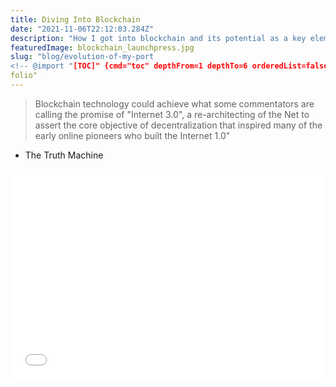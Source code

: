 ```yaml
---
title: Diving Into Blockchain
date: "2021-11-06T22:12:03.284Z"
description: "How I got into blockchain and its potential as a key element of Web 3.0"
featuredImage: blockchain_launchpress.jpg
slug: "blog/evolution-of-my-port
<!-- @import "[TOC]" {cmd="toc" depthFrom=1 depthTo=6 orderedList=false} -->
folio"
---
```



>Blockchain technology could achieve what some commentators are calling the promise of "Internet 3.0", a re-architecting of the Net to assert the core objective of decentralization that inspired many of the early online pioneers who built the Internet 1.0"

- The Truth Machine

<div class="getty embed image" style="background-color:#fff;display:inline-block;font-family:Roboto,sans-serif;color:#a7a7a7;font-size:11px;width:100%;max-width:509px;"><div style="padding:0;margin:0;text-align:left;"><a href="http://www.gettyimages.com/detail/1322421028" target="_blank" style="color:#a7a7a7;text-decoration:none;font-weight:normal !important;border:none;display:inline-block;"></a></div><div style="overflow:hidden;position:relative;height:0;padding:66.60118% 0 0 0;width:100%;"><iframe src="//embed.gettyimages.com/embed/1322421028?et=C2APXSQNTBhX5BBd2rgDLg&tld=com&sig=mKIq5bkHk_vqTk29TqIIPsvoluN0vlhQzJhapXrmKig=&caption=true&ver=1" scrolling="no" frameborder="0" width="509" height="339" style="display:inline-block;position:absolute;top:0;left:0;width:100%;height:100%;margin:0;"></iframe></div></div>
